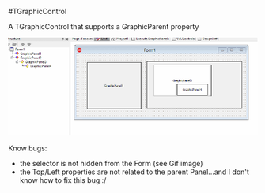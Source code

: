#TGraphicControl

A TGraphicControl that supports a GraphicParent property

![screenshot](GraphicPanel.gif)

Know bugs:
- the selector is not hidden from the Form (see Gif image) 
- the Top/Left properties are not related to the parent Panel...and I don't know how to fix this bug :/
